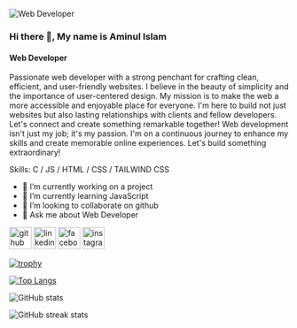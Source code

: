 ![Web Developer](https://scontent.fdac138-1.fna.fbcdn.net/v/t39.30808-6/361861717_1667972163700199_980972518407544664_n.jpg?_nc_cat=111&ccb=1-7&_nc_sid=1b51e3&_nc_eui2=AeFfnAhtoj93ns3WLonaaeX1A1ew54gd5iYDV7DniB3mJr8eHDqxO4Czz1nS6Aaqx0VIe9X-kZzA_guYt78PQnii&_nc_ohc=JBYTMS1FmQoAX9AQ3hW&_nc_ht=scontent.fdac138-1.fna&oh=00_AfBJ-pSY5N3jjog8bCkBgXize37yJBrY2Rb86hld93fsSQ&oe=6518D8FA)

### Hi there 👋, My name is Aminul Islam
#### Web Developer

Passionate web developer with a strong penchant for crafting clean, efficient, and user-friendly websites. I believe in the beauty of simplicity and the importance of user-centered design. My mission is to make the web a more accessible and enjoyable place for everyone. I'm here to build not just websites but also lasting relationships with clients and fellow developers. Let's connect and create something remarkable together! Web development isn't just my job; it's my passion. I'm on a continuous journey to enhance my skills and create memorable online experiences. Let's build something extraordinary!

Skills: C / JS / HTML / CSS / TAILWIND CSS

- 🔭 I’m currently working on a project 
- 🌱 I’m currently learning JavaScript 
- 👯 I’m looking to collaborate on github 
- 💬 Ask me about Web Developer 


[<img src='https://cdn.jsdelivr.net/npm/simple-icons@3.0.1/icons/github.svg' alt='github' height='40'>](https://github.com/aminul-cse)  [<img src='https://cdn.jsdelivr.net/npm/simple-icons@3.0.1/icons/linkedin.svg' alt='linkedin' height='40'>](https://www.linkedin.com/in/aminul-islam-aa55b8292/)  [<img src='https://cdn.jsdelivr.net/npm/simple-icons@3.0.1/icons/facebook.svg' alt='facebook' height='40'>](https://www.facebook.com/aminulislam2002)  [<img src='https://cdn.jsdelivr.net/npm/simple-icons@3.0.1/icons/instagram.svg' alt='instagram' height='40'>](https://www.instagram.com/aminul.islam.412/)  

[![trophy](https://github-profile-trophy.vercel.app/?username=aminul-cse)](https://github.com/ryo-ma/github-profile-trophy)

[![Top Langs](https://github-readme-stats.vercel.app/api/top-langs/?username=aminul-cse)](https://github.com/anuraghazra/github-readme-stats)

![GitHub stats](https://github-readme-stats.vercel.app/api?username=aminul-cse&show_icons=true)  

![GitHub streak stats](https://streak-stats.demolab.com/?user=aminul-cse)  

